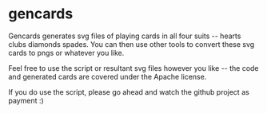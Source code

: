 # gencards

Gencards generates svg files of playing cards in all four suits -- hearts clubs diamonds spades. You can then use other tools to convert these svg cards to pngs or whatever you like.

Feel free to use the script or resultant svg files however you like -- the code and generated cards are covered under the Apache license.

If you do use the script, please go ahead and watch the github project as payment :)
